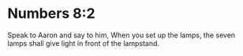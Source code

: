 # Numbers 8:2

Speak to Aaron and say to him, When you set up the lamps, the seven lamps shall give light in front of the lampstand.

